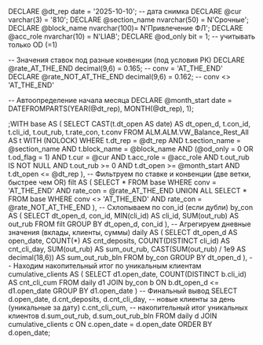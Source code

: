 DECLARE @dt_rep       date        = '2025-10-10';          -- дата снимка
DECLARE @cur          varchar(3)  = '810';
DECLARE @section_name nvarchar(50) = N'Срочные';
DECLARE @block_name   nvarchar(100)= N'Привлечение ФЛ';
DECLARE @acc_role     nvarchar(10) = N'LIAB';
DECLARE @od_only      bit          = 1;                    -- учитывать только OD (=1)

-- Значения ставок под разные конвенции (под условия РК)
DECLARE @rate_AT_THE_END    decimal(9,6) = 0.165;          -- conv = 'AT_THE_END'
DECLARE @rate_NOT_AT_THE_END decimal(9,6) = 0.162;         -- conv <> 'AT_THE_END'

-- Автоопределение начала месяца
DECLARE @month_start date = DATEFROMPARTS(YEAR(@dt_rep), MONTH(@dt_rep), 1);

;WITH base AS (
    SELECT
        CAST(t.dt_open AS date) AS dt_open_d,
        t.con_id,
        t.cli_id,
        t.out_rub,
        t.rate_con,
        t.conv
    FROM ALM.ALM.VW_Balance_Rest_All AS t WITH (NOLOCK)
    WHERE
        t.dt_rep       = @dt_rep
        AND t.section_name = @section_name
        AND t.block_name   = @block_name
        AND (@od_only = 0 OR t.od_flag = 1)
        AND t.cur          = @cur
        AND t.acc_role     = @acc_role
        AND t.out_rub IS NOT NULL
        AND t.out_rub >= 0
        AND t.dt_open >= @month_start
        AND t.dt_open <= @dt_rep
),
-- Фильтруем по ставке и конвенции (две ветки, быстрее чем OR)
filt AS (
    SELECT * FROM base WHERE conv = 'AT_THE_END'  AND rate_con = @rate_AT_THE_END
    UNION ALL
    SELECT * FROM base WHERE conv <> 'AT_THE_END' AND rate_con = @rate_NOT_AT_THE_END
),
-- Схлопываем по con_id (если дубли)
by_con AS (
    SELECT
        dt_open_d,
        con_id,
        MIN(cli_id) AS cli_id,
        SUM(out_rub) AS out_rub
    FROM filt
    GROUP BY dt_open_d, con_id
),
-- Агрегируем дневные значения (вклады, клиенты, суммы)
daily AS (
    SELECT
        dt_open_d AS open_date,
        COUNT(*) AS cnt_deposits,
        COUNT(DISTINCT cli_id) AS cnt_cli_day,
        SUM(out_rub) AS sum_out_rub,
        CAST(SUM(out_rub) / 1e9 AS decimal(18,6)) AS sum_out_rub_bln
    FROM by_con
    GROUP BY dt_open_d
),
-- Находим накопительный итог по уникальным клиентам
cumulative_clients AS (
    SELECT
        d1.open_date,
        COUNT(DISTINCT b.cli_id) AS cnt_cli_cum
    FROM daily d1
    JOIN by_con b
      ON b.dt_open_d <= d1.open_date
    GROUP BY d1.open_date
)
-- Финальный вывод
SELECT
    d.open_date,
    d.cnt_deposits,
    d.cnt_cli_day,                      -- новые клиенты за день (уникальные за дату)
    c.cnt_cli_cum,                      -- накопительный итог уникальных клиентов
    d.sum_out_rub,
    d.sum_out_rub_bln
FROM daily d
JOIN cumulative_clients c ON c.open_date = d.open_date
ORDER BY d.open_date;

